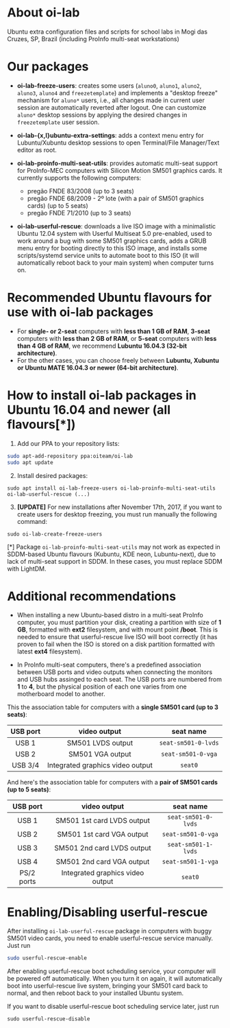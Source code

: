 # About oi-lab
Ubuntu extra configuration files and scripts for school labs in Mogi das Cruzes, SP, Brazil (including ProInfo multi-seat workstations)

# Our packages
* **oi-lab-freeze-users**: creates some users (`aluno0`, `aluno1`, `aluno2`, `aluno3`, `aluno4` and `freezetemplate`) and implements a "desktop freeze" mechanism for `aluno*` users, i.e., all changes made in current user session are automatically reverted after logout. One can customize `aluno*` desktop sessions by applying the desired changes in `freezetemplate` user session.

* **oi-lab-{x,l}ubuntu-extra-settings**: adds a context menu entry for Lubuntu/Xubuntu desktop sessions to open Terminal/File Manager/Text editor as root.

* **oi-lab-proinfo-multi-seat-utils**: provides automatic multi-seat support for ProInfo-MEC computers with Silicon Motion SM501 graphics cards. It currently supports the following computers:
  * pregão FNDE 83/2008 (up to 3 seats)
  * pregão FNDE 68/2009 - 2º lote (with a pair of SM501 graphics cards) (up to 5 seats)
  * pregão FNDE 71/2010 (up to 3 seats)
  
* **oi-lab-userful-rescue**: downloads a live ISO image with a minimalistic Ubuntu 12.04 system with Userful Multiseat 5.0 pre-enabled, used to work around a bug with some SM501 graphics cards, adds a GRUB menu entry for booting directly to this ISO image, and installs some scripts/systemd service units to automate boot to this ISO (it will automatically reboot back to your main system) when computer turns on.

# Recommended Ubuntu flavours for use with oi-lab packages
* For **single- or 2-seat** computers with **less than 1 GB of RAM**, **3-seat** computers with **less than 2 GB of RAM**, or **5-seat** computers with **less than 4 GB of RAM**, we recommend **Lubuntu 16.04.3 (32-bit architecture)**.
* For the other cases, you can choose freely between **Lubuntu, Xubuntu or Ubuntu MATE 16.04.3 or newer (64-bit architecture)**.

# How to install oi-lab packages in Ubuntu 16.04 and newer (all flavours[*])
1. Add our PPA to your repository lists:
```bash
sudo apt-add-repository ppa:oiteam/oi-lab
sudo apt update
```
2. Install desired packages:
```
sudo apt install oi-lab-freeze-users oi-lab-proinfo-multi-seat-utils oi-lab-userful-rescue (...)
```
3. **[UPDATE]** For new installations after November 17th, 2017, if you want to create users for desktop freezing, you must run manually the following command:
```
sudo oi-lab-create-freeze-users
```

[*] Package `oi-lab-proinfo-multi-seat-utils` may not work as expected in SDDM-based Ubuntu flavours (Kubuntu, KDE neon, Lubuntu-next), due to lack of multi-seat support in SDDM. In these cases, you must replace SDDM with LightDM.

# Additional recommendations
* When installing a new Ubuntu-based distro in a multi-seat ProInfo computer, you must partition your disk, creating a partition with size of **1 GB**, formatted with **ext2** filesystem, and with mount point **/boot**. This is needed to ensure that userful-rescue live ISO will boot correctly (it has proven to fail when the ISO is stored on a disk partition formatted with latest **ext4** filesystem).

* In ProInfo multi-seat computers, there's a predefined association between USB ports and video outputs when connecting the monitors and USB hubs assinged to each seat. The USB ports are numbered from **1** to **4**, but the physical position of each one varies from one motherboard model to another.

This the association table for computers with a **single SM501 card (up to 3 seats)**:

| USB port | video output   | seat name |
|:--------:|:--------------:|:---------:|
| USB 1 | SM501 LVDS output | `seat-sm501-0-lvds` |
| USB 2 | SM501 VGA output  | `seat-sm501-0-vga` |
| USB 3/4 | Integrated graphics video output | `seat0` |

And here's the association table for computers with a **pair of SM501 cards (up to 5 seats)**:

| USB port | video output   | seat name                |
|:--------:|:--------------:|:------------------------:|
| USB 1 | SM501 1st card LVDS output | `seat-sm501-0-lvds` |
| USB 2 | SM501 1st card VGA output  | `seat-sm501-0-vga` |
| USB 3 | SM501 2nd card LVDS output | `seat-sm501-1-lvds` |
| USB 4 | SM501 2nd card VGA output  | `seat-sm501-1-vga` |
| PS/2 ports | Integrated graphics video output | `seat0` |

# Enabling/Disabling userful-rescue

After installing `oi-lab-userful-rescue` package in computers with buggy SM501 video cards, you need to enable userful-rescue service manually. Just run
```bash
sudo userful-rescue-enable
```

After enabling userful-rescue boot scheduling service, your computer will be powered off automatically. When you turn it on again, it will automatically boot into userful-rescue live system, bringing your SM501 card back to normal, and then reboot back to your installed Ubuntu system.

If you want to disable userful-rescue boot scheduling service later, just run
```
sudo userful-rescue-disable
```
